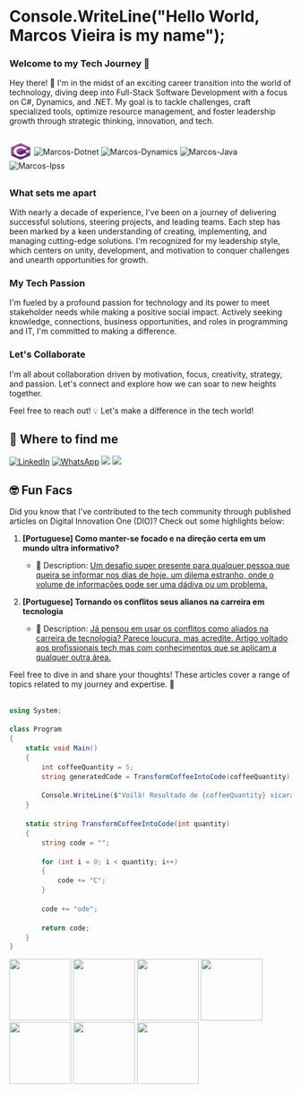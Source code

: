# Console.WriteLine("Hello World, Marcos Vieira is my name");

### Welcome to my Tech Journey 🚀
Hey there! 👋 I'm in the midst of an exciting career transition into the world of technology, diving deep into Full-Stack Software Development with a focus on C#, Dynamics, and .NET. My goal is to tackle challenges, craft specialized tools, optimize resource management, and foster leadership growth through strategic thinking, innovation, and tech.

<div style="display: inline_block"><br>
  <img align="center" alt="Marcos-Csharp" height="30" width="40" src="https://raw.githubusercontent.com/devicons/devicon/master/icons/csharp/csharp-original.svg">
  <img align="center" alt="Marcos-Dotnet" height="30" width="40" src="https://upload.wikimedia.org/wikipedia/commons/7/7d/Microsoft_.NET_logo.svg">
  <img align="center" alt="Marcos-Dynamics" height="30" width="40" src="https://upload.wikimedia.org/wikipedia/commons/e/e7/Dynamics365-color.svg">
  <img align="center" alt="Marcos-Java" height="38" width="40" src="https://cdn.jsdelivr.net/gh/devicons/devicon/icons/java/java-original.svg">
  <img align="center" alt="Marcos-Ipss" height="34" width="40" src="https://cdn.jsdelivr.net/gh/devicons/devicon/icons/spss/spss-original.svg">   
</div>

##

### What sets me apart
With nearly a decade of experience, I've been on a journey of delivering successful solutions, steering projects, and leading teams. Each step has been marked by a keen understanding of creating, implementing, and managing cutting-edge solutions. I'm recognized for my leadership style, which centers on unity, development, and motivation to conquer challenges and unearth opportunities for growth.

### My Tech Passion
I'm fueled by a profound passion for technology and its power to meet stakeholder needs while making a positive social impact. Actively seeking knowledge, connections, business opportunities, and roles in programming and IT, I'm committed to making a difference.

### Let's Collaborate
I'm all about collaboration driven by motivation, focus, creativity, strategy, and passion. Let's connect and explore how we can soar to new heights together.

Feel free to reach out! 💡 Let's make a difference in the tech world!

##

## 🔎 Where to find me

[![LinkedIn](https://img.shields.io/badge/LinkedIn-0077B5?style=for-the-badge&logo=linkedin&logoColor=white)](https://www.linkedin.com/in/amarcosbvieira)
<a href="mailto:amarcosbvieira@gmail.com">
[![WhatsApp](https://img.shields.io/badge/WhatsApp-25D366?style=for-the-badge&logo=whatsapp&logoColor=white)](https://wa.me/qr/GI5IJ4FFOX25N1)
<img src="https://img.shields.io/badge/Gmail-D14836?style=for-the-badge&logo=gmail&logoColor=white"/>
</a>
[<img src="https://hermes.digitalinnovation.one/assets/diome/logo-full.svg" width="70">](https://www.dio.me/users/amarcosbvieira)

##

## 🤓 Fun Facs

Did you know that I've contributed to the tech community through published articles on Digital Innovation One (DIO)? Check out some highlights below:

1. **[Portuguese] Como manter-se focado e na direção certa em um mundo ultra informativo?**
   - 📝 Description: [Um desafio super presente para qualquer pessoa que queira se informar nos dias de hoje.
um dilema estranho, onde o volume de informações pode ser uma dádiva ou um problema.](https://www.dio.me/articles/como-manter-se-focado-e-na-direcao-certa-em-um-mundo-ultra-informativo)

2. **[Portuguese] Tornando os conflitos seus alianos na carreira em tecnologia**
   - 📝 Description: [Já pensou em usar os conflitos como aliados na carreira de tecnologia? Parece loucura, mas acredite. Artigo voltado aos profissionais tech mas com conhecimentos que se aplicam a qualquer outra área.](https://www.dio.me/articles/tornando-os-conflitos-seus-melhores-aliados-na-carreira-em-tecnologia)

Feel free to dive in and share your thoughts! These articles cover a range of topics related to my journey and expertise. 🚀

##

```csharp
using System;

class Program
{
    static void Main()
    {
        int coffeeQuantity = 5;
        string generatedCode = TransformCoffeeIntoCode(coffeeQuantity);

        Console.WriteLine($"Voilà! Resultado de {coffeeQuantity} xícaras de café: {generatedCode}");
    }

    static string TransformCoffeeIntoCode(int quantity)
    {
        string code = "";

        for (int i = 0; i < quantity; i++)
        {
            code += "C";
        }

        code += "ode";

        return code;
    }
}
```
<img src="https://media.giphy.com/media/SXxI9NlwvYiY3bRsck/giphy.gif" width="110" height="110"> <img src="https://media.giphy.com/media/SXxI9NlwvYiY3bRsck/giphy.gif" width="110" height="110"> <img src="https://media.giphy.com/media/SXxI9NlwvYiY3bRsck/giphy.gif" width="110" height="110"> <img src="https://media.giphy.com/media/SXxI9NlwvYiY3bRsck/giphy.gif" width="110" height="110"> <img src="https://media.giphy.com/media/SXxI9NlwvYiY3bRsck/giphy.gif" width="110" height="110"> <img src="https://media.giphy.com/media/SXxI9NlwvYiY3bRsck/giphy.gif" width="110" height="110"> <img src="https://media.giphy.com/media/SXxI9NlwvYiY3bRsck/giphy.gif" width="110" height="110">



